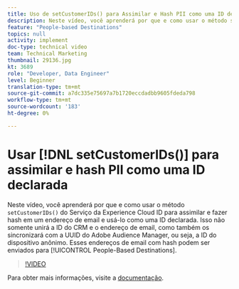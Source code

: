 ```yaml
---
title: Uso de setCustomerIDs() para Assimilar e Hash PII como uma ID declarada
description: Neste vídeo, você aprenderá por que e como usar o método setCustomerIDs() do Serviço da Experience Cloud ID para assimilar e fazer hash em um endereço de email e usá-lo como uma ID declarada. Isso não somente unirá a ID do CRM e o endereço de email, como também os sincronizará com a UUID do Adobe Audience Manager, ou seja, a ID do dispositivo anônimo. Esses endereços de email com hash podem ser enviados para Destinos com base em pessoas.
feature: "People-based Destinations"
topics: null
activity: implement
doc-type: technical video
team: Technical Marketing
thumbnail: 29136.jpg
kt: 3689
role: "Developer, Data Engineer"
level: Beginner
translation-type: tm+mt
source-git-commit: a7dc335e75697a7b1720eccdadbb9605fdeda798
workflow-type: tm+mt
source-wordcount: '183'
ht-degree: 0%

---
```



# Usar [!DNL setCustomerIDs()] para assimilar e hash PII como uma ID declarada

Neste vídeo, você aprenderá por que e como usar o método `setCustomerIDs()` do Serviço da Experience Cloud ID para assimilar e fazer hash em um endereço de email e usá-lo como uma ID declarada. Isso não somente unirá a ID do CRM e o endereço de email, como também os sincronizará com a UUID do Adobe Audience Manager, ou seja, a ID do dispositivo anônimo. Esses endereços de email com hash podem ser enviados para [!UICONTROL People-Based Destinations].

>[!VIDEO](https://video.tv.adobe.com/v/29136/?quality=12)

Para obter mais informações, visite a [documentação](https://docs.adobe.com/content/help/en/id-service/using/reference/hashing-support.html).
